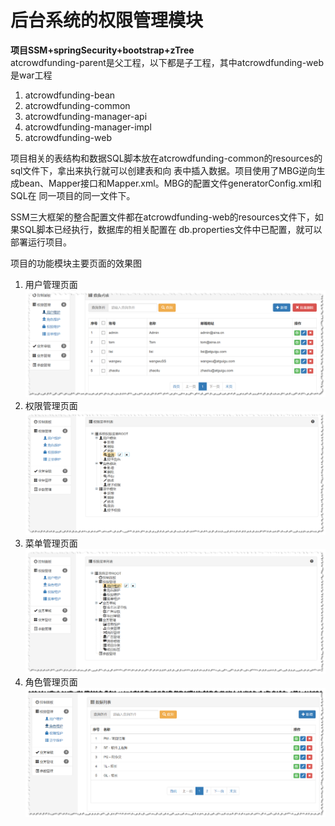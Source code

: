 # 后台系统的权限管理模块
**项目SSM+springSecurity+bootstrap+zTree**    
atcrowdfunding-parent是父工程，以下都是子工程，其中atcrowdfunding-web是war工程
1. atcrowdfunding-bean
2. atcrowdfunding-common
3. atcrowdfunding-manager-api
4. atcrowdfunding-manager-impl
5. atcrowdfunding-web    

项目相关的表结构和数据SQL脚本放在atcrowdfunding-common的resources的sql文件下，拿出来执行就可以创建表和向
表中插入数据。项目使用了MBG逆向生成bean、Mapper接口和Mapper.xml。MBG的配置文件generatorConfig.xml和SQL在
同一项目的同一文件下。     

SSM三大框架的整合配置文件都在atcrowdfunding-web的resources文件下，如果SQL脚本已经执行，数据库的相关配置在
db.properties文件中已配置，就可以部署运行项目。  

项目的功能模块主要页面的效果图    
1. 用户管理页面
![image](https://github.com/UserJustins/Crowd-funding/blob/master/images/user.png)
2. 权限管理页面    
![image](https://github.com/UserJustins/Crowd-funding/blob/master/images/authentic.png)
3. 菜单管理页面    
![image](https://github.com/UserJustins/Crowd-funding/blob/master/images/menu.png)
4. 角色管理页面    
![image](https://github.com/UserJustins/Crowd-funding/blob/master/images/role.png)




